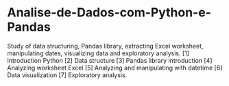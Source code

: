 # Analise-de-Dados-com-Python-e-Pandas
Study of data structuring, Pandas library, extracting Excel worksheet, manipulating dates, visualizing data and exploratory analysis.
[1] Introduction Python
[2] Data structure
[3] Pandas library introduction
[4] Analyzing worksheet Excel
[5] Analyzing and manipulating with datetime
[6] Data visualization
[7] Exploratory analysis.
